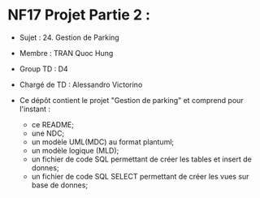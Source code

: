 # NF17 Projet Partie 2 :

* Sujet : 24. Gestion de Parking

* Membre : TRAN Quoc Hung 
* Group TD : D4 
* Chargé de TD : Alessandro Victorino
* Ce dépôt contient le projet "Gestion de parking" et comprend pour l'instant :
  * ce README;
  * une NDC;
  * un modèle UML(MDC) au format plantuml;
  * un modèle logique (MLD);
  * un fichier de code SQL permettant de créer les tables et insert de donnes;
  * un fichier de code SQL SELECT permettant de créer les vues sur base de donnes;






